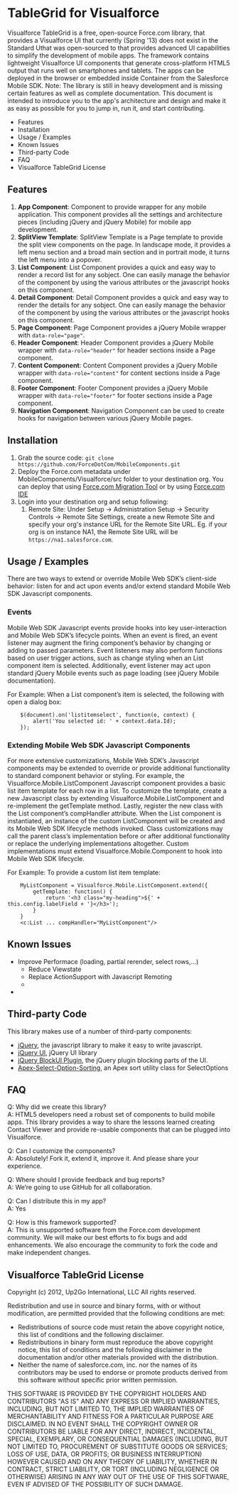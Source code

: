 # TableGrid for Visualforce #

Visualforce TableGrid is a free, open-source Force.com library, that provides a Visualforce UI that currently (Spring '13) 
does not exist in the Standard Uthat was open-sourced to  that provides advanced UI capabilities to simplify the development of mobile apps. The framework contains lightweight Visualforce UI components that generate cross-platform HTML5 output that runs well on smartphones and tablets. The apps can be deployed in the browser or embedded inside Container from the Salesforce Mobile SDK. 
Note: The library is still in heavy development and is missing certain features as well as complete documentation.
This document is intended to introduce you to the app's architecture and design and make it as easy as possible for you to jump in, run it, and start contributing.

- Features
- Installation
- Usage / Examples
- Known Issues
- Third-party Code
- FAQ
- Visualforce TableGrid License

## Features ##
1. **App Component**: Component to provide wrapper for any mobile application. This component provides all the settings and architecture pieces (including jQuery and jQuery Mobile) for mobile app development.
2. **SplitView Template**: SplitView Template is a Page template to provide the split view components on the page. In landscape mode, it provides a left menu section and a broad main section and in portrait mode, it turns the left menu into a popover.
3. **List Component**: List Component provides a quick and easy way to render a record list for any sobject. One can easily manage the behavior of the component by using the various attributes or the javascript hooks on this component.
4. **Detail Component**: Detail Component provides a quick and easy way to render the details for any sobject. One can easily manage the behavior of the component by using the various attributes or the javascript hooks on this component.
5. **Page Component**: Page Component provides a jQuery Mobile wrapper with `data-role="page"`.
6. **Header Component**: Header Component provides a jQuery Mobile wrapper with `data-role="header"` for header sections inside a Page component.
7. **Content Component**: Content Component provides a jQuery Mobile wrapper with `data-role="content"` for content sections inside a Page component.
8. **Footer Component**: Footer Component provides a jQuery Mobile wrapper with `data-role="footer"` for footer sections inside a Page component.
9. **Navigation Component**: Navigation Component can be used to create hooks for navigation between various jQuery Mobile pages.

 
## Installation ##
1. Grab the source code: `git clone https://github.com/ForceDotCom/MobileComponents.git`
2. Deploy the Force.com metadata under MobileComponents/Visualforce/src folder to your destination org. You can deploy that using [Force.com Migration Tool](http://wiki.developerforce.com/index.php/Force.com_Migration_Tool) or by using [Force.com IDE](http://wiki.developerforce.com/index.php/Force.com_IDE)
3. Login into your destination org and setup following:
    1. Remote Site: Under Setup -> Administration Setup -> Security Controls -> Remote Site Settings, create a new Remote Site and specify your org's instance URL for the Remote Site URL. Eg. if your org is on instance NA1, the Remote Site URL will be `https://na1.salesforce.com`.


## Usage / Examples ##
There are two ways to extend or override Mobile Web SDK’s client-side behavior: listen for and act upon events and/or extend standard Mobile Web SDK Javascript components.

### Events
Mobile Web SDK Javascript events provide hooks into key user-interaction and Mobile Web SDK’s lifecycle points. When an event is fired, an event listener may augment the firing component’s behavior by changing or adding to passed parameters. Event listeners may also perform functions based on user trigger actions, such as change styling when an List component item is selected. Additionally, event listener may act upon standard jQuery Mobile events such as page loading (see jQuery Mobile documentation).

For Example: When a List component’s item is selected, the following with open a dialog box:

        $(document).on('listitemselect', function(e, context) {
            alert('You selected id: ' + context.data.Id);
        });

### Extending Mobile Web SDK Javascript Components
For more extensive customizations, Mobile Web SDK’s Javascript components may be extended to override or provide additional functionality to standard component behavior or styling.  For example, the Visualforce.Mobile.ListComponent Javascript component provides a basic list item template for each row in a list.  To customize the template, create a new Javascript class by extending Visualforce.Mobile.ListComponent and re-implement the getTemplate method.  Lastly, register the new class with the List component’s compHandler attribute.  When the List component is instantiated, an instance of the custom ListComponent will be created and its Mobile Web SDK lifecycle methods invoked.  Class customizations may call the parent class’s implementation before or after additional functionality or replace the underlying implementations altogether.  Custom implementations must extend Visualforce.Mobile.Component to hook into Mobile Web SDK lifecycle.

For Example: To provide a custom list item template:

        MyListComponent = Visualforce.Mobile.ListComponent.extend({
            getTemplate: function() {
                return '<h3 class="my-heading">${' + this.config.labelField + '}</h3>');
            }
        }
        <c:List ... compHandler="MyListComponent"/>


## Known Issues ##
- Improve Performace (loading, partial rerender, select rows,...)
  - Reduce Viewstate
  - Replace ActionSupport with Javascript Remoting
  - 
- 

## Third-party Code ##

This library makes use of a number of third-party components:

- [jQuery](http://jquery.com), the javascript library to make it easy to write javascript.
- [jQuery UI](http://jqueryui.com), jQuery UI library
- [jQuery BlockUI Plugin](http://http://jquery.malsup.com/block/), the jQuery plugin blocking parts of the UI.
- [Apex-Select-Option-Sorting](https://github.com/abhinavguptas/Apex-Select-Option-Sorting), an Apex sort utility class for SelectOptions


## FAQ ##

Q: Why did we create this library?  
A: HTML5 developers need a robust set of components to build mobile apps. This library provides a way to share the lessons learned creating Contact Viewer and provide re-usable components that can be plugged into Visualforce. 

Q: Can I customize the components?  
A: Absolutely! Fork it, extend it, improve it. And please share your experience.

Q: Where should I provide feedback and bug reports?  
A: We’re going to use GitHub for all collaboration.

Q: Can I distribute this in my app?  
A: Yes

Q: How is this framework supported?  
A: This is unsupported software from the Force.com development community. We will make our best efforts to fix bugs and add enhancements. We also encourage the community to fork the code and make independent changes.

## Visualforce TableGrid License ##
Copyright (c) 2012, Up2Go International, LLC All rights reserved.

Redistribution and use in source and binary forms, with or without modification, are permitted provided that the following conditions are met:

- Redistributions of source code must retain the above copyright notice, this list of conditions and the following disclaimer.
- Redistributions in binary form must reproduce the above copyright notice, this list of conditions and the following disclaimer in the documentation and/or other materials provided with the distribution.
- Neither the name of salesforce.com, inc. nor the names of its contributors may be used to endorse or promote products derived from this software without specific prior written permission.

THIS SOFTWARE IS PROVIDED BY THE COPYRIGHT HOLDERS AND CONTRIBUTORS "AS IS" AND ANY EXPRESS OR IMPLIED WARRANTIES, INCLUDING, BUT NOT LIMITED TO, THE IMPLIED WARRANTIES OF MERCHANTABILITY AND FITNESS FOR A PARTICULAR PURPOSE ARE DISCLAIMED. IN NO EVENT SHALL THE COPYRIGHT OWNER OR CONTRIBUTORS BE LIABLE FOR ANY DIRECT, INDIRECT, INCIDENTAL, SPECIAL, EXEMPLARY, OR CONSEQUENTIAL DAMAGES (INCLUDING, BUT NOT LIMITED TO, PROCUREMENT OF SUBSTITUTE GOODS OR SERVICES; LOSS OF USE, DATA, OR PROFITS; OR BUSINESS INTERRUPTION) HOWEVER CAUSED AND ON ANY THEORY OF LIABILITY, WHETHER IN CONTRACT, STRICT LIABILITY, OR TORT (INCLUDING NEGLIGENCE OR OTHERWISE) ARISING IN ANY WAY OUT OF THE USE OF THIS SOFTWARE, EVEN IF ADVISED OF THE POSSIBILITY OF SUCH DAMAGE.
